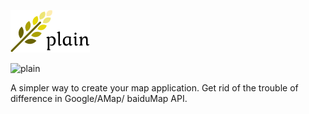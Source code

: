 ![plain](./plain.png)

![plain](https://travis-ci.org/XingzheFE/plain.svg?branch=master)

A simpler way to create your map application. Get rid of the trouble of difference in Google/AMap/ baiduMap API.